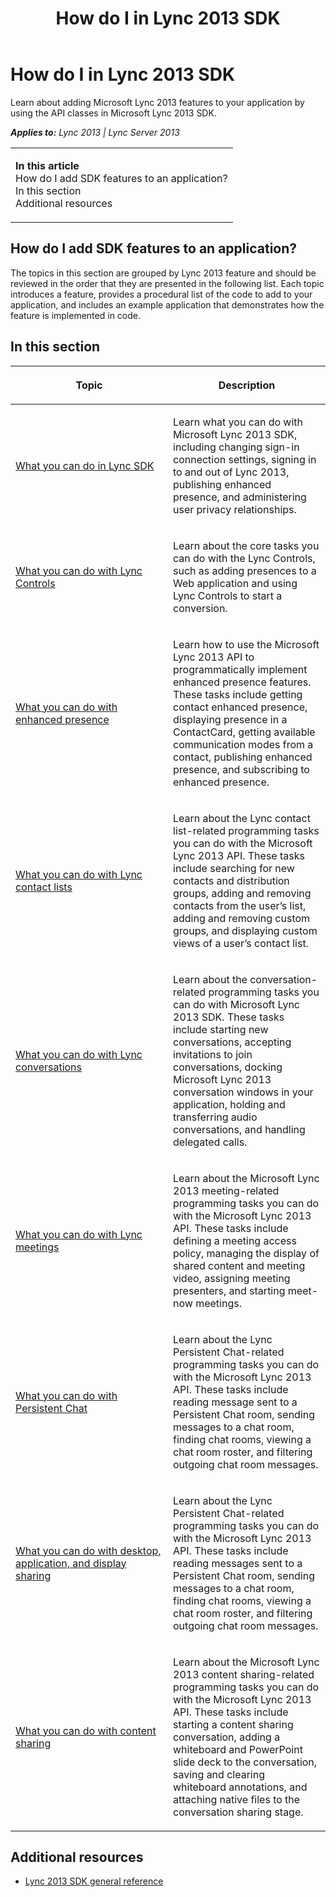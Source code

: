 ﻿---
title: How do I in Lync 2013 SDK
TOCTitle: How do I
ms:assetid: 8a55ed45-0e48-4443-ac01-3dc80978df59
ms:mtpsurl: https://msdn.microsoft.com/en-us/library/JJ933118(v=office.15)
ms:contentKeyID: 50877252
ms.date: 07/24/2014
mtps_version: v=office.15
---

# How do I in Lync 2013 SDK

Learn about adding Microsoft Lync 2013 features to your application by using the API classes in Microsoft Lync 2013 SDK.


_**Applies to:** Lync 2013 | Lync Server 2013_

<table>
<colgroup>
<col style="width: 100%" />
</colgroup>
<tbody>
<tr class="odd">
<td><p><strong>In this article</strong><br />
How do I add SDK features to an application?<br />
In this section<br />
Additional resources</p></td>
</tr>
</tbody>
</table>


## How do I add SDK features to an application?

The topics in this section are grouped by Lync 2013 feature and should be reviewed in the order that they are presented in the following list. Each topic introduces a feature, provides a procedural list of the code to add to your application, and includes an example application that demonstrates how the feature is implemented in code.

## In this section

<table>
<colgroup>
<col style="width: 50%" />
<col style="width: 50%" />
</colgroup>
<thead>
<tr class="header">
<th><p>Topic</p></th>
<th><p>Description</p></th>
</tr>
</thead>
<tbody>
<tr class="odd">
<td><p><a href="what-you-can-do-in-lync-sdk.md">What you can do in Lync SDK</a></p></td>
<td><p>Learn what you can do with Microsoft Lync 2013 SDK, including changing sign-in connection settings, signing in to and out of Lync 2013, publishing enhanced presence, and administering user privacy relationships.</p></td>
</tr>
<tr class="even">
<td><p><a href="what-you-can-do-with-lync-controls.md">What you can do with Lync Controls</a></p></td>
<td><p>Learn about the core tasks you can do with the Lync Controls, such as adding presences to a Web application and using Lync Controls to start a conversion.</p></td>
</tr>
<tr class="odd">
<td><p><a href="what-you-can-do-with-enhanced-presence.md">What you can do with enhanced presence</a></p></td>
<td><p>Learn how to use the Microsoft Lync 2013 API to programmatically implement enhanced presence features. These tasks include getting contact enhanced presence, displaying presence in a ContactCard, getting available communication modes from a contact, publishing enhanced presence, and subscribing to enhanced presence.</p></td>
</tr>
<tr class="even">
<td><p><a href="what-you-can-do-with-lync-contact-lists.md">What you can do with Lync contact lists</a></p></td>
<td><p>Learn about the Lync contact list-related programming tasks you can do with the Microsoft Lync 2013 API. These tasks include searching for new contacts and distribution groups, adding and removing contacts from the user’s list, adding and removing custom groups, and displaying custom views of a user’s contact list.</p></td>
</tr>
<tr class="odd">
<td><p><a href="what-you-can-do-with-lync-conversations.md">What you can do with Lync conversations</a></p></td>
<td><p>Learn about the conversation-related programming tasks you can do with Microsoft Lync 2013 SDK. These tasks include starting new conversations, accepting invitations to join conversations, docking Microsoft Lync 2013 conversation windows in your application, holding and transferring audio conversations, and handling delegated calls.</p></td>
</tr>
<tr class="even">
<td><p><a href="what-you-can-do-with-lync-meetings.md">What you can do with Lync meetings</a></p></td>
<td><p>Learn about the Microsoft Lync 2013 meeting-related programming tasks you can do with the Microsoft Lync 2013 API. These tasks include defining a meeting access policy, managing the display of shared content and meeting video, assigning meeting presenters, and starting meet-now meetings.</p></td>
</tr>
<tr class="odd">
<td><p><a href="what-you-can-do-with-persistent-chat.md">What you can do with Persistent Chat</a></p></td>
<td><p>Learn about the Lync Persistent Chat-related programming tasks you can do with the Microsoft Lync 2013 API. These tasks include reading message sent to a Persistent Chat room, sending messages to a chat room, finding chat rooms, viewing a chat room roster, and filtering outgoing chat room messages.</p></td>
</tr>
<tr class="even">
<td><p><a href="what-you-can-do-with-desktop-application-and-display-sharing.md">What you can do with desktop, application, and display sharing</a></p></td>
<td><p>Learn about the Lync Persistent Chat-related programming tasks you can do with the Microsoft Lync 2013 API. These tasks include reading messages sent to a Persistent Chat room, sending messages to a chat room, finding chat rooms, viewing a chat room roster, and filtering outgoing chat room messages.</p></td>
</tr>
<tr class="odd">
<td><p><a href="what-you-can-do-with-content-sharing.md">What you can do with content sharing</a></p></td>
<td><p>Learn about the Microsoft Lync 2013 content sharing-related programming tasks you can do with the Microsoft Lync 2013 API. These tasks include starting a content sharing conversation, adding a whiteboard and PowerPoint slide deck to the conversation, saving and clearing whiteboard annotations, and attaching native files to the conversation sharing stage.</p></td>
</tr>
</tbody>
</table>


## Additional resources

  - [Lync 2013 SDK general reference](lync-2013-sdk-general-reference.md)

